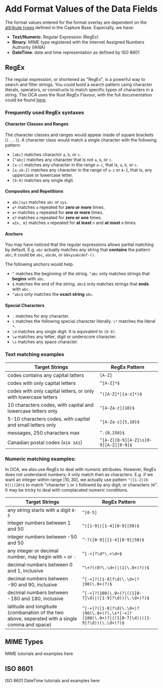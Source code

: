 # Add Format Values of the Data Fields

The format values entered for the format overlay are dependent on the [attribute types](create_first_schema.md#attribute-types) defined in the Capture Base. Especially, we have:
- **Text/Numeric**: Regular Expression (RegEx)
- **Binary**: MIME type registered with the Internet Assigned Numbers Authority (IANA)
- **DateTime**: date and time representation as defined by ISO 8601

## RegEx

The regular expression, or shortened as "RegEx", is a powerful way to search and filter strings. You could build a search pattern using character literals, operators, or constructs to match specific types of characters in a string. The OCA uses the Rust RegEx Flavour, with the full documentation could be found [here](https://docs.rs/regex/latest/regex/#syntax). 

### Frequently used RegEx syntaxes

#### Character Classes and Ranges

The character classes and ranges would appear inside of square brackets (`[...]`). A character class would match a single character with the following pattern:

- `[abc]` matches charactor `a`, `b`, or `c`.
- `[^abc]` matches any character that is not `a`, `b`, or `c`.
- `[a-c]` matches any character in the range `a-c`, that is, `a`, `b`, or `c`.
- `[a-zA-Z]` matches any character in the range of `a-z` or `A-Z`, that is, any uppercase or lowercase letter.
- `[0-9]` matches any single digit.

#### Composites and Repetitions

- `abc|xyz` matches `abc` or `xyz`.
- `a*` matches `a` repeated for **zero or more** times.
- `a+` matches `a` repeated for **one or more** times.
- `a?` matches `a` repeated for **zero or one** times.
- `a{n, m}` matches `a` repeated for **at least** `n` and **at most** `m` times.

#### Anchors

You may have noticed that the regular expressions allows partial matching by default. E.g. `abc` actually matches any string that **contains** the pattern `abc`; it could be `abc`, `abcde`, or `&0xyzabcdef-()`. 

The following anchors would help.

- `^` matches the beginning of the string. `^abc` only matches strings that **begins** with `abc`.
- `$` matches the end of the string. `abc$` only matches strings that **ends** with `abc`.
- `^abc$` only matches the **exact string** `abc`.

#### Special Characters

- `.` matches for any character.
- `\` matches the following special character literally. `\*` matches the literal `*`.
- `\d` matches any single digit. It is equivalent to `[0-9]`.
- `\w` matches any letter, digit or underscore character.
- `\s` matches any space character.

### Text matching examples

| Target Strings | RegEx Pattern | 
| -------------- | ------------- |
| codes contains any capital latters | `[A-Z]` |
| codes with only capital letters | `^[A-Z]*$` |
| codes with only capital letters, or only with lowercase letters | `^([A-Z]*\|[a-z]*)$` |
| 10 characters codes, with capital and lowercase letters only | `^[A-Za-z]{10}$` |
| 5-10 characters codes, with capital and small letters only | `^[A-Za-z]{5,10}$` |
| messages, 250 characters max | `^.{0,250}$` |
| Canadian postal codes (`A1A 1A1`) | `^[A-Z][0-9][A-Z]\s[0-9][A-Z][0-9]$` |

### Numeric matching examples:

In OCA, we also use RegEx to deal with numeric attributes. However, RegEx does not understand numbers; it only match then as characters. E.g. if we want an integer within range $[10, 30]$, we actually use pattern `^([1-2][0-9])|(20)$` to match "character `1` or `2` followed by any digit; or characters `30`". It may be tricky to deal with complacated numeric conditions.

| Target Strings | RegEx Pattern | 
| -------------- | ------------- |
| any string starts with a digit `0-5` | `^[0-5]` |
| integer numbers between 1 and 50 | `^([1-9]\|[1-4][0-9]\|50)$` |
| integer numbers between -50 and 50 | `^-?([0-9]\|[1-4][0-9]\|50)$` |
| any integer or decimal number, may begin with `+` or `-` | `^[-+]?\d*\.+\d+$` |
| decimal numbers between 0 and 1, inclusive | `^\+?((0?\.\d+)\|(1(\.0+)?))$` |
| decimal numbers between -90 and 90, inclusive | `^[-+]?([1-8]?\d(\.\d+)?\|90(\.0+)?)$` |
| decimal numbers between -180 and 180, inclusive | `^[-+]?(180(\.0+)?\|((1[0-7]\d)\|([1-9]?\d))(\.\d+)?)$` |
| latitude and longitude (combanation of the two above, seperated with a single comma and space) | `^[-+]?([1-8]?\d(\.\d+)?\|90(\.0+)?),\s*[-+]?(180(\.0+)?\|((1[0-7]\d)\|([1-9]?\d))(\.\d+)?)$` |




## MIME Types

MIME tutorials and examples here

## ISO 8601

ISO 8601 DateTime tutorials and examples here


